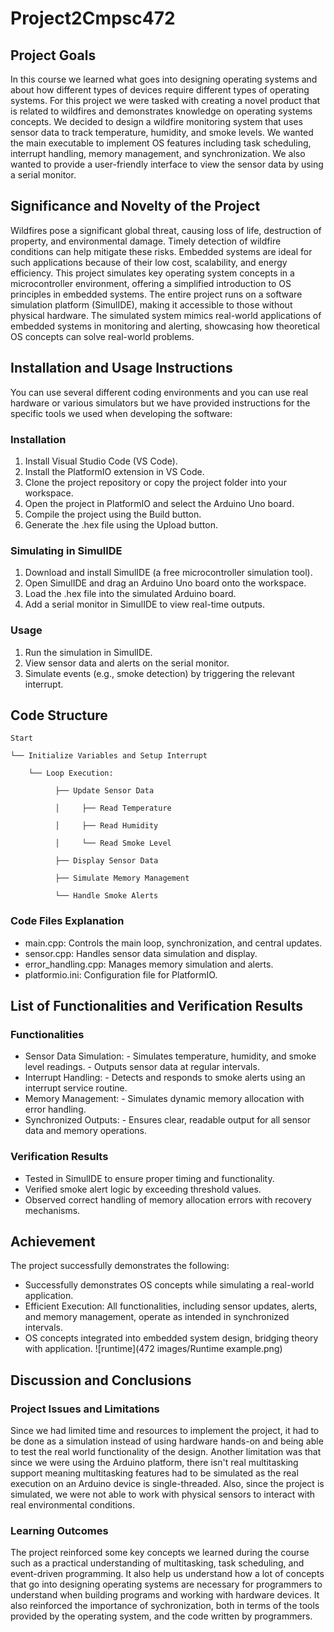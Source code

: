 # Project2Cmpsc472

## Project Goals
In this course we learned what goes into designing operating systems and about how different types of devices require different types of operating systems. For this project we were tasked with creating a novel product that is related to wildfires and demonstrates knowledge on operating systems concepts. 
We decided to design a wildfire monitoring system that uses sensor data to track temperature, humidity, and smoke levels. We wanted the main executable to implement OS features including  task scheduling, interrupt handling, memory management, and synchronization. We also wanted to provide a user-friendly interface to view the sensor data by using a serial monitor.

## Significance and Novelty of the Project
Wildfires pose a significant global threat, causing loss of life, destruction of property, and environmental damage. Timely detection of wildfire conditions can help mitigate these risks. Embedded systems are ideal for such applications because of their low cost, scalability, and energy efficiency.
This project simulates key operating system concepts in a microcontroller environment, offering a simplified introduction to OS principles in embedded systems. The entire project runs on a software simulation platform (SimulIDE), making it accessible to those without physical hardware. The simulated system mimics real-world applications of embedded systems in monitoring and alerting, showcasing how theoretical OS concepts can solve real-world problems.

## Installation and Usage Instructions
You can use several different coding environments and you can use real hardware or various simulators but we have provided instructions for the specific tools we used when developing the software:

### Installation
1. Install Visual Studio Code (VS Code).
2. Install the PlatformIO extension in VS Code.
3. Clone the project repository or copy the project folder into your workspace.
4. Open the project in PlatformIO and select the Arduino Uno board.
5. Compile the project using the Build button.
6. Generate the .hex file using the Upload button.
### Simulating in SimulIDE
1. Download and install SimulIDE (a free microcontroller simulation tool).
2. Open SimulIDE and drag an Arduino Uno board onto the workspace.
3. Load the .hex file into the simulated Arduino board.
4. Add a serial monitor in SimulIDE to view real-time outputs.
### Usage
1. Run the simulation in SimulIDE.
2. View sensor data and alerts on the serial monitor.
3. Simulate events (e.g., smoke detection) by triggering the relevant interrupt.

## Code Structure
    Start
    
    └── Initialize Variables and Setup Interrupt
    
        └── Loop Execution:
        
              ├── Update Sensor Data
              
              │     ├── Read Temperature
              
              │     ├── Read Humidity
              
              │     └── Read Smoke Level
              
              ├── Display Sensor Data
              
              ├── Simulate Memory Management
              
              └── Handle Smoke Alerts
              
### Code Files Explanation
- main.cpp: Controls the main loop, synchronization, and central updates.
- sensor.cpp: Handles sensor data simulation and display.
- error_handling.cpp: Manages memory simulation and alerts.
- platformio.ini: Configuration file for PlatformIO.

## List of Functionalities and Verification Results
### Functionalities
- Sensor Data Simulation:
        - Simulates temperature, humidity, and smoke level readings.
        - Outputs sensor data at regular intervals.
- Interrupt Handling:
        - Detects and responds to smoke alerts using an interrupt service routine.
- Memory Management:
        - Simulates dynamic memory allocation with error handling.
- Synchronized Outputs:
        - Ensures clear, readable output for all sensor data and memory operations.
  
### Verification Results
- Tested in SimulIDE to ensure proper timing and functionality.
- Verified smoke alert logic by exceeding threshold values.
- Observed correct handling of memory allocation errors with recovery mechanisms.

## Achievement
The project successfully demonstrates the following:
- Successfully demonstrates OS concepts while simulating a real-world application.
- Efficient Execution: All functionalities, including sensor updates, alerts, and memory management, operate as intended in synchronized intervals.
- OS concepts integrated into embedded system design, bridging theory with application.
 ![runtime](472 images/Runtime example.png)

## Discussion and Conclusions
### Project Issues and Limitations
Since we had limited time and resources to implement the project, it had to be done as a simulation instead of using hardware hands-on and being able to test the real world functionality of the design. Another limitation was that since we were using the Arduino platform, there isn't real multitasking support meaning multitasking features had to be simulated as the real execution on an Arduino device is single-threaded. Also, since the project is simulated, we were not able to work with physical sensors to interact with real environmental conditions.
### Learning Outcomes
The project reinforced some key concepts we learned during the course such as a practical understanding of multitasking, task scheduling, and event-driven programming. It also help us understand how a lot of concepts that go into designing operating systems are necessary for programmers to understand when building programs and working with hardware devices. It also reinforced the importance of sychronization, both in terms of the tools provided by the operating system, and the code written by programmers.
